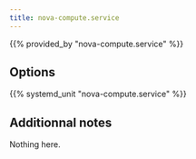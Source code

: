 ```yaml
---
title: nova-compute.service
---
```


{{% provided_by "nova-compute.service" %}}

## Options

{{% systemd_unit "nova-compute.service" %}}

## Additionnal notes

Nothing here.